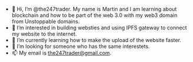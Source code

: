 - 👋 Hi, I’m @the247trader. My name is Martin and I am learning about blockchain and how to be part of the web 3.0 with my web3 domain from Unstoppable domains.
- 👀 I’m interested in building websties and using IPFS gateway to connect my website to the internet.
- 🌱 I’m currently learning how to make the upload of the website faster.
- 💞️ I’m looking for someone who has the same interestets.
- 📫 My email is the247trader@gmail.com.

<!---
the247trader/the247trader is a ✨ special ✨ repository because its `README.md` (this file) appears on your GitHub profile.
You can click the Preview link to take a look at your changes.
--->
